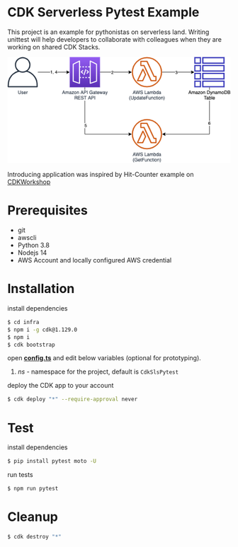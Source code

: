# CDK Serverless Pytest Example

This project is an example for pythonistas on serverless land.
Writing unittest will help developers to collaborate with colleagues when they are working on shared CDK Stacks.

![Overview Architecture](img/overview.png)

Introducing application was inspired by Hit-Counter example on [CDKWorkshop](https://cdkworkshop.com/20-typescript.html)

# Prerequisites

- git
- awscli
- Python 3.8
- Nodejs 14
- AWS Account and locally configured AWS credential

# Installation

install dependencies

```bash
$ cd infra
$ npm i -g cdk@1.129.0
$ npm i
$ cdk bootstrap
```

open [**config.ts**](infra/lib/constants/config.ts) and edit below variables (optional for prototyping).
1. *ns* - namespace for the project, default is `CdkSlsPytest`

deploy the CDK app to your account

```bash
$ cdk deploy "*" --require-approval never
```

# Test

install dependencies

```bash
$ pip install pytest moto -U
```

run tests

```bash
$ npm run pytest
```

# Cleanup

```bash
$ cdk destroy "*"
```
